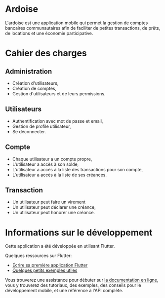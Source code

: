 # Ardoise

L'ardoise est une application mobile qui permet la gestion de comptes bancaires communautaires afin de faciliter de
petites transactions, de prêts, de locations et une économie participative.

# Cahier des charges

## Administration
- Création d'utilisateurs,
- Création de comptes,
- Gestion d'utilisateurs et de leurs permissions.

## Utilisateurs
- Authentification avec mot de passe et email,
- Gestion de profile utilisateur,
- Se déconnecter.

## Compte
- Chaque utilisateur a un compte propre,
- L'utilisateur a accès à son solde,
- L'utilisateur a accès à la liste des transactions pour son compte,
- L'utilisateur a accès à la liste de ses créances.

## Transaction
- Un utilisateur peut faire un virement
- Un utilisateur peut déclarer une créance,
- Un utilisateur peut honorer une créance.

# Informations sur le développement

Cette application a été développée en utilisant Flutter.

Quelques ressources sur Flutter:

- [Écrire sa première application Flutter](https://flutter.dev/docs/get-started/codelab)
- [Quelques petits exemples utiles](https://flutter.dev/docs/cookbook)

Vous trouverez une assistance pour débuter sur
[la documentation en ligne](https://flutter.dev/docs), vous y trouverez des tutoriaux,
des exemples, des conseils pour le développement mobile, et une référence à l'API complète.
